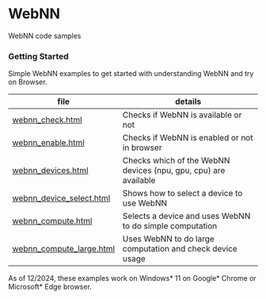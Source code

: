 # WebNN
WebNN code samples

### Getting Started

Simple WebNN examples to get started with understanding WebNN and try on Browser. 

| file | details |
|---|---|
| [webnn_check.html](getting_started/webnn_check.html) | Checks if WebNN is available or not |
| [webnn_enable.html](getting_started/webnn_enable.html) | Checks if WebNN is enabled or not in browser |
| [webnn_devices.html](getting_started/webnn_devices.html) | Checks which of the WebNN devices (npu, gpu, cpu) are available |
| [webnn_device_select.html](getting_started/webnn_device_select.html) | Shows how to select a device to use WebNN |
| [webnn_compute.html](getting_started/webnn_compute.html) | Selects a device and uses WebNN to do simple computation |
| [webnn_compute_large.html](getting_started/webnn_compute_large.html) | Uses WebNN to do large computation and check device usage |

As of 12/2024, these examples work on Windows* 11 on Google* Chrome or Microsoft* Edge browser.
